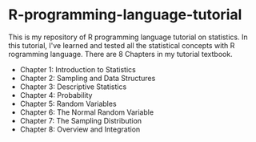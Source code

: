 # R-programming-language-tutorial
This is my repository of R programming language tutorial on statistics.
In this tutorial, I've learned and tested all the statistical concepts with R rogramming language. There are 8 Chapters in my tutorial textbook.
* Chapter 1: Introduction to Statistics
* Chapter 2: Sampling and Data Structures
* Chapter 3: Descriptive Statistics
* Chapter 4: Probability
* Chapter 5: Random Variables
* Chapter 6: The Normal Random Variable
* Chapter 7: The Sampling Distribution
* Chapter 8: Overview and Integration

